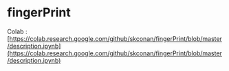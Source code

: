 # fingerPrint

Colab : [https://colab.research.google.com/github/skconan/fingerPrint/blob/master/description.ipynb](https://colab.research.google.com/github/skconan/fingerPrint/blob/master/description.ipynb)
